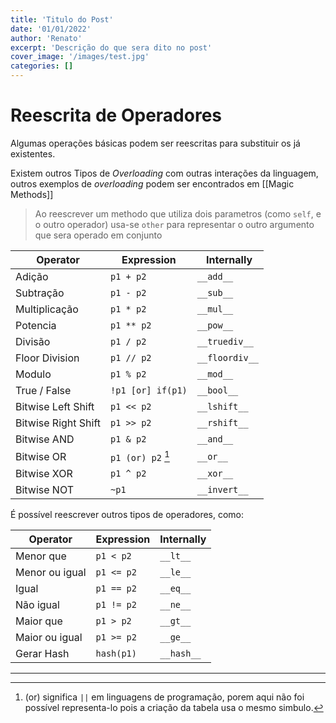 ```yaml
---
title: 'Titulo do Post'
date: '01/01/2022'
author: 'Renato'
excerpt: 'Descrição do que sera dito no post'
cover_image: '/images/test.jpg'
categories: []
---
```


# Reescrita de Operadores
Algumas operações básicas podem ser reescritas para substituir os já existentes. 	

Existem outros Tipos de *Overloading* com outras interações da linguagem, outros exemplos de *overloading* podem ser encontrados em [[Magic Methods]]

> Ao reescrever um methodo que utiliza dois parametros (como `self`, e o outro operador) usa-se `other` para representar o outro argumento que sera operado em conjunto


Operator | Expression |  Internally
----| -----| ----
Adição| `p1 + p2` | `__add__`
Subtração | `p1 - p2` | `__sub__`
Multiplicação | `p1 * p2` | `__mul__`
Potencia | `p1 ** p2`| `__pow__`
Divisão | `p1 / p2` | `__truediv__`
Floor Division | `p1 // p2` | `__floordiv__` 
Modulo | `p1 % p2` | `__mod__`
True / False | `!p1 [or] if(p1)` | `__bool__`
Bitwise Left Shift | `p1 << p2` | `__lshift__`
Bitwise Right Shift | `p1 >> p2` | `__rshift__`
Bitwise AND | `p1 & p2` | `__and__`
Bitwise OR | `p1 (or) p2` [^1] | `__or__`
Bitwise XOR | `p1 ^ p2` | `__xor__`
Bitwise NOT | `~p1` | `__invert__`



É possível reescrever outros tipos de operadores, como:

Operator| Expression| Internally
---- | ----- | ----
Menor que | `p1 < p2`| `__lt__`
Menor ou igual| `p1 <= p2`| `__le__`
Igual| `p1 == p2`| `__eq__`
Não igual| `p1 != p2`| `__ne__`
Maior que| `p1 > p2`| `__gt__`
Maior ou igual| `p1 >= p2`| `__ge__`
Gerar Hash | `hash(p1)`| `__hash__` 

--- 

[^1]:  (or) significa `||` em linguagens de programação, porem aqui não foi possível representa-lo pois a criação da tabela usa o mesmo simbulo. 
